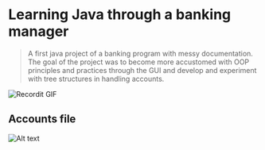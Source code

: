 # Learning Java through a banking manager

> A first java project of a banking program with messy documentation. 
> The goal of the project was to become more accustomed with OOP principles and practices through the GUI and
> develop and experiment with tree structures in handling accounts. 

![Recordit GIF](https://recordit.co/QD8fhXCrR5.gif)

## Accounts file

![Alt text](/relative/BankingPackage/bin/accounts.png?raw=true "Accounts")
